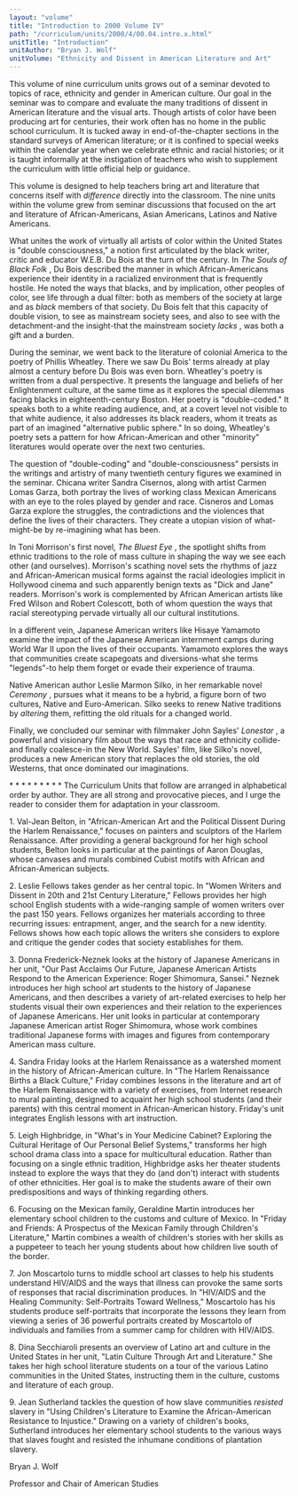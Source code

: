 ```yaml
---
layout: "volume"
title: "Introduction to 2000 Volume IV"
path: "/curriculum/units/2000/4/00.04.intro.x.html"
unitTitle: "Introduction"
unitAuthor: "Bryan J. Wolf"
unitVolume: "Ethnicity and Dissent in American Literature and Art"
---
```

<body>
<p>
This volume of nine curriculum units grows out of a seminar devoted to topics of race, ethnicity and gender in American culture.  Our goal in the seminar was to compare and evaluate the many traditions of dissent in American literature and the visual arts.  Though artists of color have been producing art for centuries, their work often has no home in the public school curriculum.  It is tucked away in end-of-the-chapter sections in the standard surveys of American literature; or it is confined to special weeks within the calendar year when we celebrate ethnic and racial histories; or it is taught informally at the instigation of teachers who wish to supplement the curriculum with little official help or guidance.
</p>
<p>
This volume is designed to help teachers bring art and literature that concerns itself with
<i>
difference
</i>
directly into the classroom.  The nine units within the volume grew from seminar discussions that focused on the art and literature of African-Americans, Asian Americans, Latinos and Native Americans.
</p>
<p>
What unites the work of virtually all artists of color within the United States is "double consciousness," a notion first articulated by the black writer, critic and educator W.E.B. Du Bois at the turn of the century.  In
<i>
The Souls of Black Folk
</i>
, Du Bois described the manner in which African-Americans experience their identity in a racialized environment that is frequently hostile.  He noted the ways that blacks, and by implication, other peoples of color, see life through a dual filter: both as members of the society at large and as
<i>
black
</i>
members of that society.  Du Bois felt that this capacity of double vision, to see as mainstream society sees, and also to see with the detachment-and the insight-that the mainstream society
<i>
lacks
</i>
, was both a gift and a burden.
</p>
<p>
During the seminar, we went back to the literature of colonial America to the poetry of Phillis Wheatley.  There we saw Du Bois' terms already at play almost a century before Du Bois was even born.  Wheatley's poetry is written from a dual perspective.  It presents the language and beliefs of her Enlightenment culture, at the same time as it explores the special dilemmas facing blacks in eighteenth-century Boston.  Her poetry is "double-coded."  It speaks both to a white reading audience, and, at a covert level not visible to that white audience, it also addresses its black readers, whom it treats as part of an imagined "alternative public sphere."  In so doing, Wheatley's poetry sets a pattern for how African-American and other "minority" literatures would operate over the next two centuries.
</p>
<p>
The question of "double-coding" and "double-consciousness" persists in the writings and artistry of many twentieth century figures we examined in the seminar.  Chicana writer Sandra Cisernos, along with artist Carmen Lomas Garza, both portray the lives of working class Mexican Americans with an eye to the roles played by gender and race.  Cisneros and Lomas Garza explore the struggles, the contradictions and the violences that define the lives of their characters.  They create a utopian vision of what-might-be by re-imagining what has been.
</p>
<p>
In Toni Morrison's first novel,
<i>
The Bluest Eye
</i>
, the spotlight shifts from ethnic traditions to the role of mass culture in shaping the way we see each other (and ourselves).  Morrison's scathing novel sets the rhythms of jazz and African-American musical forms against the racial ideologies implicit in Hollywood cinema and such apparently benign texts as "Dick and Jane" readers.  Morrison's work is complemented by African American artists like Fred Wilson and Robert Colescott, both of whom question the ways that racial stereotyping pervade virtually all our cultural institutions.
</p>
<p>
In a different vein, Japanese American writers like Hisaye Yamamoto examine the impact of the Japanese American internment camps during World War II upon the lives of their occupants.  Yamamoto explores the ways that communities create scapegoats and diversions-what she terms "legends"-to help them forget or evade their experience of trauma.
</p>
<p>
Native American author Leslie Marmon Silko, in her remarkable novel
<i>
Ceremony
</i>
, pursues what it means to be a hybrid, a figure born of two cultures, Native and Euro-American.  Silko seeks to renew Native traditions by
<i>
altering
</i>
them, refitting the old rituals for a changed world.
</p>
<p>
Finally, we concluded our seminar with filmmaker John Sayles'
<i>
Lonestar
</i>
, a powerful and visionary film about the ways that race and ethnicity collide-and finally coalesce-in the New World.  Sayles' film, like Silko's novel, produces a new American story that replaces the old stories, the old Westerns, that once dominated our imaginations.
</p>
<p>
* * * * * * * * *
The Curriculum Units that follow are arranged in alphabetical order by author.  They are all strong and provocative pieces, and I urge the reader to consider them for adaptation in your classroom.
</p>
<p>
1.  Val-Jean Belton, in "African-American Art and the Political Dissent During the Harlem Renaissance," focuses on painters and sculptors of the Harlem Renaissance.  After providing a general background for her high school students, Belton looks in particular at the paintings of Aaron Douglas, whose canvases and murals combined Cubist motifs with African and African-American subjects.
</p>
<p>
2.  Leslie Fellows takes gender as her central topic.  In "Women Writers and Dissent in 20th and 21st Century Literature," Fellows provides her high school English students with a wide-ranging sample of women writers over the past 150 years.  Fellows organizes her materials according to three recurring issues: entrapment, anger, and the search for a new identity.  Fellows shows how each topic allows the writers she considers to explore and critique the gender codes that society establishes for them.
</p>
<p>
3.  Donna Frederick-Neznek looks at the history of Japanese Americans in her unit, "Our Past Acclaims Our Future, Japanese American Artists Respond to the American Experience: Roger Shimomura, Sansei."  Neznek introduces her high school art students to the history of Japanese Americans, and then describes a variety of art-related exercises to help her students visual their own experiences and their relation to the experiences of Japanese Americans.  Her unit looks in particular at contemporary Japanese American artist Roger Shimomura, whose work combines traditional Japanese forms with images and figures from contemporary American mass culture.
</p>
<p>
4. Sandra Friday looks at the Harlem Renaissance as a watershed moment in the history of African-American culture.  In "The Harlem Renaissance Births a Black Culture," Friday combines lessons in the literature and art of the Harlem Renaissance with a variety of exercises, from Internet research to mural painting, designed to acquaint her high school students (and their parents) with this central moment in African-American history.  Friday's unit integrates English lessons with art instruction.
</p>
<p>
5. Leigh Highbridge, in "What's in Your Medicine Cabinet? Exploring the Cultural Heritage of Our Personal Belief Systems," transforms her high school drama class into a space for multicultural education.  Rather than focusing on a single ethnic tradition, Highbridge asks her theater students instead to explore the ways that they do (and don't) interact with students of other ethnicities.  Her goal is to make the students aware of their own predispositions and ways of thinking regarding others.
</p>
<p>
6. Focusing on the Mexican family, Geraldine Martin introduces her elementary school children to the customs and culture of Mexico.  In "Friday and Friends: A Prospectus of the Mexican Family through Children's Literature," Martin combines a wealth of children's stories with her skills as a puppeteer to teach her young students about how children live south of the border.
</p>
<p>
7. Jon Moscartolo turns to middle school art classes to help his students understand HIV/AIDS and the ways that illness can provoke the same sorts of responses that racial discrimination produces.  In "HIV/AIDS and the Healing Community: Self-Portraits Toward Wellness," Moscartolo has his students produce self-portraits that incorporate the lessons they learn from viewing a series of 36 powerful portraits created by Moscartolo of individuals and families from a summer camp for children with HIV/AIDS.
</p>
<p>
8. Dina Secchiaroli presents an overview of Latino art and culture in the United States in her unit, "Latin Culture Through Art and Literature."  She takes her high school literature students on a tour of the various Latino communities in the United States, instructing them in the culture, customs and literature of each group.
</p>
<p>
9. Jean Sutherland tackles the question of how slave communities
<i>
resisted
</i>
slavery in "Using Children's Literature to Examine the African-American Resistance to Injustice."  Drawing on a variety of children's books, Sutherland introduces her elementary school students to the various ways that slaves fought and resisted the inhumane conditions of plantation slavery.
</p>
<p>
Bryan J. Wolf
</p>
<p>
Professor and Chair of American Studies
</p>
</body>